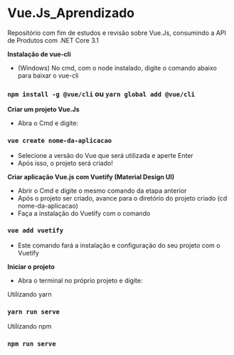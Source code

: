 # Vue.Js_Aprendizado
Repositório com fim de estudos e revisão sobre Vue.Js, consumindo a API de Produtos com .NET Core 3.1

**Instalação de vue-cli**
* (Windows) No cmd, com o node instalado, digite o comando abaixo para baixar o vue-cli

### `npm install -g @vue/cli` ou `yarn global add @vue/cli`

**Criar um projeto Vue.Js**
* Abra o Cmd e digite:

### `vue create nome-da-aplicacao`
* Selecione a versão do Vue que será utilizada e aperte Enter
* Após isso, o projeto será criado!

**Criar aplicação Vue.js com Vuetify (Material Design UI)**
* Abrir o Cmd e digite o mesmo comando da etapa anterior
* Após o projeto ser criado, avance para o diretório do projeto criado (cd nome-da-aplicacao)
* Faça a instalação do Vuetify com o comando

### `vue add vuetify`
* Este comando fará a instalação e configuração do seu projeto com o Vuetify

**Iniciar o projeto**
* Abra o terminal no próprio projeto e digite:

Utilizando yarn
### `yarn run serve`

Utilizando npm
### `npm run serve`